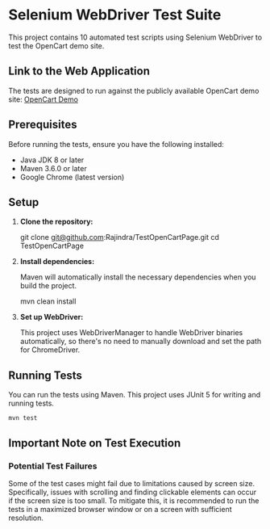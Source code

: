 # Selenium WebDriver Test Suite

This project contains 10 automated test scripts using Selenium WebDriver to test the OpenCart demo site.

## Link to the Web Application

The tests are designed to run against the publicly available OpenCart demo site: [OpenCart Demo](https://demo.opencart.com)

## Prerequisites

Before running the tests, ensure you have the following installed:

- Java JDK 8 or later
- Maven 3.6.0 or later
- Google Chrome (latest version)

## Setup

1. **Clone the repository:**

    git clone git@github.com:Rajindra/TestOpenCartPage.git
    cd TestOpenCartPage

2. **Install dependencies:**

    Maven will automatically install the necessary dependencies when you build the project.

    mvn clean install

3. **Set up WebDriver:**

    This project uses WebDriverManager to handle WebDriver binaries automatically, so there's no need to manually download and set the path for ChromeDriver.

## Running Tests

You can run the tests using Maven. This project uses JUnit 5 for writing and running tests.

    mvn test

## Important Note on Test Execution

### Potential Test Failures

Some of the test cases might fail due to limitations caused by screen size. Specifically, issues with scrolling and finding clickable elements can occur if the screen size is too small. To mitigate this, it is recommended to run the tests in a maximized browser window or on a screen with sufficient resolution.
